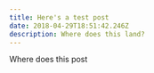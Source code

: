 ```yaml
---
title: Here's a test post
date: 2018-04-29T18:51:42.246Z
description: Where does this land?
---
```

Where does this post
